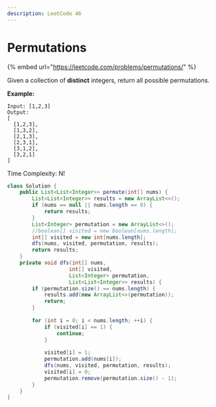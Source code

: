 ```yaml
---
description: LeetCode 46
---
```


# Permutations

{% embed url="https://leetcode.com/problems/permutations/" %}

Given a collection of **distinct** integers, return all possible permutations.

**Example:**

```
Input: [1,2,3]
Output:
[
  [1,2,3],
  [1,3,2],
  [2,1,3],
  [2,3,1],
  [3,1,2],
  [3,2,1]
]
```

Time Complexity: N!

```java
class Solution {
    public List<List<Integer>> permute(int[] nums) {
        List<List<Integer>> results = new ArrayList<>();
        if (nums == null || nums.length == 0) {
            return results;
        }
        List<Integer> permutation = new ArrayList<>();
        //boolean[] visited = new boolean[nums.length];
        int[] visited = new int[nums.length];
        dfs(nums, visited, permutation, results);
        return results;
    }
    private void dfs(int[] nums,
                    int[] visited,
                    List<Integer> permutation,
                    List<List<Integer>> results) {
        if (permutation.size() == nums.length) {
            results.add(new ArrayList<>(permutation));
            return;
        }
        
        for (int i = 0; i < nums.length; ++i) {
            if (visited[i] == 1) {
                continue;
            }
            
            visited[i] = 1;
            permutation.add(nums[i]);
            dfs(nums, visited, permutation, results);
            visited[i] = 0;
            permutation.remove(permutation.size() - 1);
        }
    }
}
```

